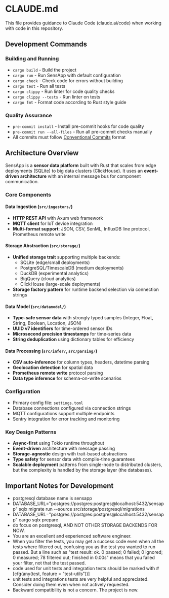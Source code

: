 # CLAUDE.md

This file provides guidance to Claude Code (claude.ai/code) when working with code in this repository.

## Development Commands

### Building and Running

- `cargo build` - Build the project
- `cargo run` - Run SensApp with default configuration
- `cargo check` - Check code for errors without building
- `cargo test` - Run all tests
- `cargo clippy` - Run linter for code quality checks
- `cargo clippy --tests` - Run linter on tests
- `cargo fmt` - Format code according to Rust style guide

### Quality Assurance

- `pre-commit install` - Install pre-commit hooks for code quality
- `pre-commit run --all-files` - Run all pre-commit checks manually
- All commits must follow [Conventional Commits](https://www.conventionalcommits.org/) format

## Architecture Overview

SensApp is a **sensor data platform** built with Rust that scales from edge deployments (SQLite) to big data clusters (ClickHouse). It uses an **event-driven architecture** with an internal message bus for component communication.

### Core Components

#### Data Ingestion (`src/ingestors/`)

- **HTTP REST API** with Axum web framework
- **MQTT client** for IoT device integration
- **Multi-format support**: JSON, CSV, SenML, InfluxDB line protocol, Prometheus remote write

#### Storage Abstraction (`src/storage/`)

- **Unified storage trait** supporting multiple backends:
  - SQLite (edge/small deployments)
  - PostgreSQL/TimescaleDB (medium deployments)
  - DuckDB (experimental analytics)
  - BigQuery (cloud analytics)
  - ClickHouse (large-scale deployments)
- **Storage factory pattern** for runtime backend selection via connection strings

#### Data Model (`src/datamodel/`)

- **Type-safe sensor data** with strongly typed samples (Integer, Float, String, Boolean, Location, JSON)
- **UUID v7 identifiers** for time-ordered sensor IDs
- **Microsecond precision timestamps** for time-series data
- **String deduplication** using dictionary tables for efficiency

#### Data Processing (`src/infer/`, `src/parsing/`)

- **CSV auto-inference** for column types, headers, datetime parsing
- **Geolocation detection** for spatial data
- **Prometheus remote write** protocol parsing
- **Data type inference** for schema-on-write scenarios

### Configuration

- Primary config file: `settings.toml`
- Database connections configured via connection strings
- MQTT configurations support multiple endpoints
- Sentry integration for error tracking and monitoring

### Key Design Patterns

- **Async-first** using Tokio runtime throughout
- **Event-driven** architecture with message passing
- **Storage-agnostic** design with trait-based abstractions
- **Type safety** for sensor data with compile-time guarantees
- **Scalable deployment** patterns from single-node to distributed clusters, but the complexity is handled by the storage layer (the databases).

## Important Notes for Development

- postgresql database name is sensapp
- DATABASE_URL="postgres://postgres:postgres@localhost:5432/sensapp" sqlx migrate run --source src/storage/postgresql/migrations
- DATABASE_URL="postgres://postgres:postgres@localhost:5432/sensapp" cargo sqlx prepare
- do focus on postgresql, AND NOT OTHER STORAGE BACKENDS FOR NOW.
- You are an excellent and experienced software engineer.
- When you filter the tests, you may get a success code even when all the tests where filtered out, confusing you as the test you wanted to run passed. But a line such as "test result: ok. 0 passed; 0 failed; 0 ignored; 0 measured; 78 filtered out; finished in 0.00s" means that you failed your filter, not that the test passed.
- code used for unit tests and integration tests should be marked with #[cfg(any(test, feature = "test-utils"))]
- unit tests and integrations tests are very helpful and appreciated. Consider doing them even when not actively requested.
- Backward compatibility is not a concern. The project is new.
